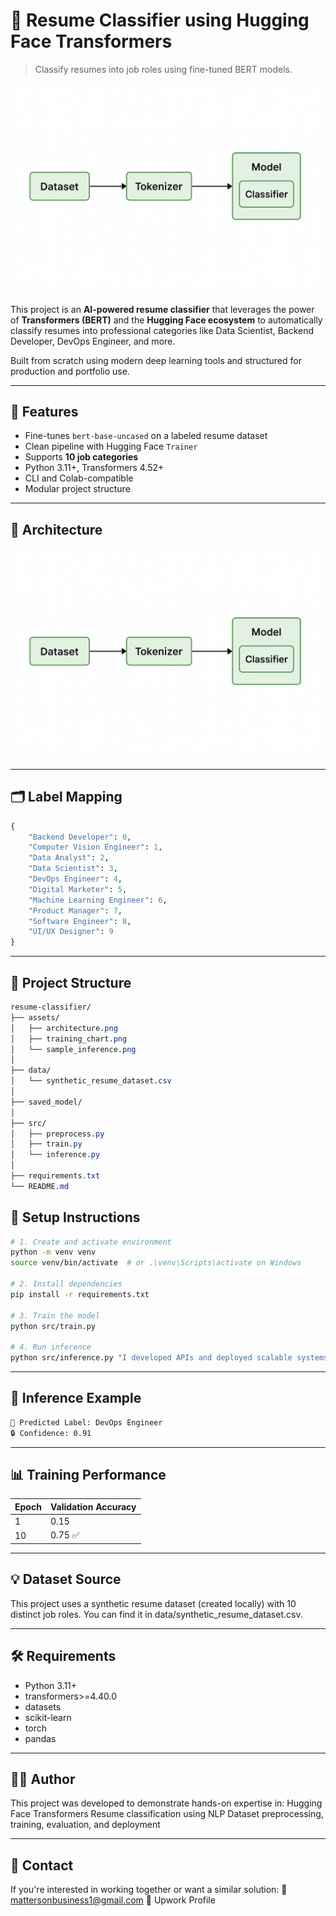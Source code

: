 # 🧠 Resume Classifier using Hugging Face Transformers


> Classify resumes into job roles using fine-tuned BERT models.

![header](assets/architecture.png)

This project is an **AI-powered resume classifier** that leverages the power of **Transformers (BERT)** and the **Hugging Face ecosystem** to automatically classify resumes into professional categories like Data Scientist, Backend Developer, DevOps Engineer, and more.

Built from scratch using modern deep learning tools and structured for production and portfolio use.

---

## 🚀 Features

- Fine-tunes `bert-base-uncased` on a labeled resume dataset
- Clean pipeline with Hugging Face `Trainer`
- Supports **10 job categories**
- Python 3.11+, Transformers 4.52+
- CLI and Colab-compatible
- Modular project structure

---

## 🧠 Architecture

![Model Architecture](assets/architecture.png)

---

## 🗂️ Label Mapping

```python
{
    "Backend Developer": 0,
    "Computer Vision Engineer": 1,
    "Data Analyst": 2,
    "Data Scientist": 3,
    "DevOps Engineer": 4,
    "Digital Marketer": 5,
    "Machine Learning Engineer": 6,
    "Product Manager": 7,
    "Software Engineer": 8,
    "UI/UX Designer": 9
}
```

---

## 📁 Project Structure

```css
resume-classifier/
├── assets/
│   ├── architecture.png
│   ├── training_chart.png
│   └── sample_inference.png
│
├── data/
│   └── synthetic_resume_dataset.csv
│
├── saved_model/
│
├── src/
│   ├── preprocess.py
│   ├── train.py
│   └── inference.py
│
├── requirements.txt
└── README.md
```

## 🔧 Setup Instructions

```bash
# 1. Create and activate environment
python -m venv venv
source venv/bin/activate  # or .\venv\Scripts\activate on Windows

# 2. Install dependencies
pip install -r requirements.txt

# 3. Train the model
python src/train.py

# 4. Run inference
python src/inference.py "I developed APIs and deployed scalable systems in AWS."
```

---

## 🧪 Inference Example
```bash
🧠 Predicted Label: DevOps Engineer
🔒 Confidence: 0.91
```
---

## 📊 Training Performance
| Epoch | Validation Accuracy |
| ----- | ------------------- |
| 1     | 0.15                |
| 10    | 0.75 ✅              |

---

## 💡 Dataset Source
This project uses a synthetic resume dataset (created locally) with 10 distinct job roles. You can find it in data/synthetic_resume_dataset.csv.

---

## 🛠️ Requirements

- Python 3.11+
- transformers>=4.40.0
- datasets
- scikit-learn
- torch
- pandas

---

## 🧑‍💻 Author
This project was developed to demonstrate hands-on expertise in:
Hugging Face Transformers
Resume classification using NLP
Dataset preprocessing, training, evaluation, and deployment

---

## 🤝 Contact
If you're interested in working together or want a similar solution:
📧 mattersonbusiness1@gmail.com
💼 Upwork Profile